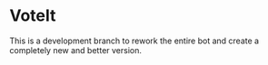 # VoteIt

This is a development branch to rework the entire bot and create a completely new and better version.
